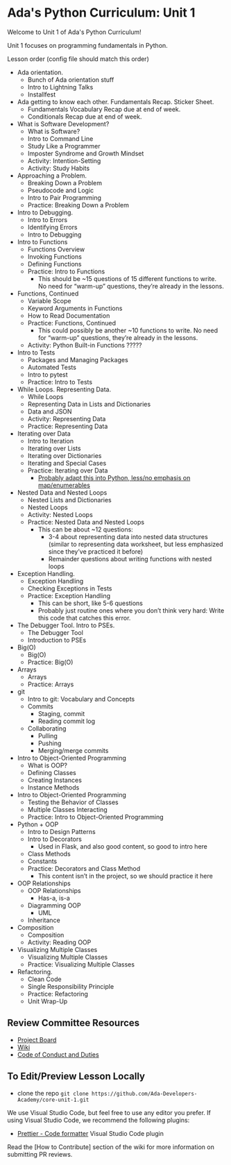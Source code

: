 
# Ada's Python Curriculum: Unit 1

Welcome to Unit 1 of Ada's Python Curriculum! 

Unit 1 focuses on programming fundamentals in Python.

Lesson order (config file should match this order)

*   Ada orientation.
    *   Bunch of Ada orientation stuff
    *   Intro to Lightning Talks
    *   Installfest
*   Ada getting to know each other. Fundamentals Recap. Sticker Sheet.
    *   Fundamentals Vocabulary Recap due at end of week.
    *   Conditionals Recap due at end of week.
*   What is Software Development?
    *   What is Software?
    *   Intro to Command Line
    *   Study Like a Programmer
    *   Imposter Syndrome and Growth Mindset
    *   Activity: Intention-Setting
    *   Activity: Study Habits
*   Approaching a Problem.
    *   Breaking Down a Problem
    *   Pseudocode and Logic
    *   Intro to Pair Programming
    *   Practice: Breaking Down a Problem
*   Intro to Debugging.
    *   Intro to Errors
    *   Identifying Errors
    *   Intro to Debugging
*   Intro to Functions
    *   Functions Overview
    *   Invoking Functions
    *   Defining Functions
    *   Practice: Intro to Functions
        *   This should be ~15 questions of 15 different functions to write. No need for “warm-up” questions, they’re already in the lessons.
*   Functions, Continued
    *   Variable Scope
    *   Keyword Arguments in Functions
    *   How to Read Documentation
    *   Practice: Functions, Continued
        *   This could possibly be another ~10 functions to write. No need for “warm-up” questions, they’re already in the lessons.
    *   Activity: Python Built-in Functions ?????
*   Intro to Tests
    *   Packages and Managing Packages
    *   Automated Tests
    *   Intro to pytest
    *   Practice: Intro to Tests
*   While Loops. Representing Data.
    *   While Loops
    *   Representing Data in Lists and Dictionaries
    *   Data and JSON
    *   Activity: Representing Data
    *   Practice: Representing Data
*   Iterating over Data
    *   Intro to Iteration
    *   Iterating over Lists
    *   Iterating over Dictionaries
    *   Iterating and Special Cases
    *   Practice: Iterating over Data
        *   [Probably adapt this into Python, less/no emphasis on map/enumerables](https://github.com/Ada-Developers-Academy/textbook-curriculum/blob/master/01-ruby-fundamentals/exercises/data-transformation-worksheet.md)
*   Nested Data and Nested Loops
    *   Nested Lists and Dictionaries
    *   Nested Loops
    *   Activity: Nested Loops
    *   Practice: Nested Data and Nested Loops
        *   This can be about ~12 questions:
            *   3-4 about representing data into nested data structures (similar to representing data worksheet, but less emphasized since they’ve practiced it before)
            *   Remainder questions about writing functions with nested loops
*   Exception Handling.
    *   Exception Handling
    *   Checking Exceptions in Tests
    *   Practice: Exception Handling
        *   This can be short, like 5-6 questions
        *   Probably just routine ones where you don’t think very hard: Write this code that catches this error.
*   The Debugger Tool. Intro to PSEs.
    *   The Debugger Tool
    *   Introduction to PSEs
*   Big(O)
    *   Big(O)
    *   Practice: Big(O)
*   Arrays
    *   Arrays
    *   Practice: Arrays
*   git
    *   Intro to git: Vocabulary and Concepts
    *   Commits
        *   Staging, commit
        *   Reading commit log
    *   Collaborating
        *   Pulling
        *   Pushing
        *   Merging/merge commits
*   Intro to Object-Oriented Programming
    *   What is OOP?
    *   Defining Classes
    *   Creating Instances
    *   Instance Methods
*   Intro to Object-Oriented Programming
    *   Testing the Behavior of Classes
    *   Multiple Classes Interacting
    *   Practice: Intro to Object-Oriented Programming
*   Python + OOP
    *   Intro to Design Patterns
    *   Intro to Decorators
        *   Used in Flask, and also good content, so good to intro here
    *   Class Methods
    *   Constants
    *   Practice: Decorators and Class Method
        *   This content isn’t in the project, so we should practice it here
*   OOP Relationships
    *   OOP Relationships
        *   Has-a, is-a
    *   Diagramming OOP
        *   UML
    *   Inheritance
*   Composition
    *   Composition
    *   Activity: Reading OOP
*   Visualizing Multiple Classes
    *   Visualizing Multiple Classes
    *   Practice: Visualizing Multiple Classes
*   Refactoring.
    *   Clean Code
    *   Single Responsibility Principle
    *   Practice: Refactoring
    *   Unit Wrap-Up

## Review Committee Resources
 -  [Project Board](https://github.com/Ada-Developers-Academy/core-unit-1/projects/1)
 -  [Wiki](https://github.com/Ada-Developers-Academy/core-unit-1/wiki)
 -  [Code of Conduct and Duties](https://github.com/Ada-Developers-Academy/core-unit-1/wiki/Code-of-Conduct-and-Duties)
 
## To Edit/Preview Lesson Locally 
 - clone the repo `git clone https://github.com/Ada-Developers-Academy/core-unit-1.git`
 
 We use Visual Studio Code, but feel free to use any editor you prefer.
 If using Visual Studio Code, we recommend the following plugins:
 - [Prettier - Code formatter](https://marketplace.visualstudio.com/items?itemName=esbenp.prettier-vscode) Visual Studio Code plugin

Read the [How to Contribute] section of the wiki for more information on submitting PR reviews.
